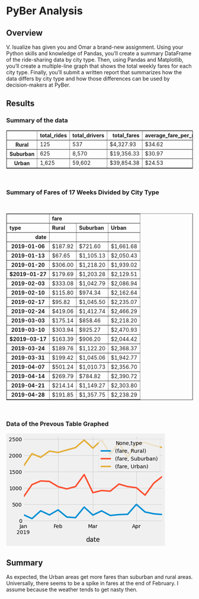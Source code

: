 # PyBer Analysis

## Overview
V. Isualize has given you and Omar a brand-new assignment. Using your Python skills and knowledge of Pandas, you’ll create a summary DataFrame of the ride-sharing data by city type. Then, using Pandas and Matplotlib, you’ll create a multiple-line graph that shows the total weekly fares for each city type. Finally, you’ll submit a written report that summarizes how the data differs by city type and how those differences can be used by decision-makers at PyBer.

## Results
### Summary of the data
<div>
<style scoped>
    .dataframe tbody tr th:only-of-type {
        vertical-align: middle;
    }

    .dataframe tbody tr th {
        vertical-align: top;
    }

    .dataframe thead th {
        text-align: right;
    }
</style>
<table border="1" class="dataframe">
  <thead>
    <tr style="text-align: right;">
      <th></th>
      <th>total_rides</th>
      <th>total_drivers</th>
      <th>total_fares</th>
      <th>average_fare_per_ride</th>
      <th>average_fare_per_driver</th>
    </tr>
  </thead>
  <tbody>
    <tr>
      <th>Rural</th>
      <td>125</td>
      <td>537</td>
      <td>$4,327.93</td>
      <td>$34.62</td>
      <td>$8.06</td>
    </tr>
    <tr>
      <th>Suburban</th>
      <td>625</td>
      <td>8,570</td>
      <td>$19,356.33</td>
      <td>$30.97</td>
      <td>$2.26</td>
    </tr>
    <tr>
      <th>Urban</th>
      <td>1,625</td>
      <td>59,602</td>
      <td>$39,854.38</td>
      <td>$24.53</td>
      <td>$0.67</td>
    </tr>
  </tbody>
</table>
</div>
<br>

### Summary of Fares of 17 Weeks Divided by City Type
<br>

<div>
<style scoped>
    .dataframe tbody tr th:only-of-type {
        vertical-align: middle;
    }

    .dataframe tbody tr th {
        vertical-align: top;
    }

    .dataframe thead tr th {
        text-align: left;
    }

    .dataframe thead tr:last-of-type th {
        text-align: right;
    }
</style>
<table border="1" class="dataframe">
  <thead>
    <tr>
      <th></th>
      <th colspan="3" halign="left">fare</th>
    </tr>
    <tr>
      <th>type</th>
      <th>Rural</th>
      <th>Suburban</th>
      <th>Urban</th>
    </tr>
    <tr>
      <th>date</th>
      <th></th>
      <th></th>
      <th></th>
    </tr>
  </thead>
  <tbody>
    <tr>
      <th>2019-01-06</th>
      <td>$187.92</td>
      <td>$721.60</td>
      <td>$1,661.68</td>
    </tr>
    <tr>
      <th>2019-01-13</th>
      <td>$67.65</td>
      <td>$1,105.13</td>
      <td>$2,050.43</td>
    </tr>
    <tr>
      <th>2019-01-20</th>
      <td>$306.00</td>
      <td>$1,218.20</td>
      <td>$1,939.02</td>
    </tr>
    <tr>
      <th>$2019-01-27</th>
      <td>$179.69</td>
      <td>$1,203.28</td>
      <td>$2,129.51</td>
    </tr>
    <tr>
      <th>2019-02-03</th>
      <td>$333.08</td>
      <td>$1,042.79</td>
      <td>$2,086.94</td>
    </tr>
    <tr>
      <th>2019-02-10</th>
      <td>$115.80</td>
      <td>$974.34</td>
      <td>$2,162.64</td>
    </tr>
    <tr>
      <th>2019-02-17</th>
      <td>$95.82</td>
      <td>$1,045.50</td>
      <td>$2,235.07</td>
    </tr>
    <tr>
      <th>2019-02-24</th>
      <td>$419.06</td>
      <td>$1,412.74</td>
      <td>$2,466.29</td>
    </tr>
    <tr>
      <th>2019-03-03</th>
      <td>$175.14</td>
      <td>$858.46</td>
      <td>$2,218.20</td>
    </tr>
    <tr>
      <th>2019-03-10</th>
      <td>$303.94</td>
      <td>$925.27</td>
      <td>$2,470.93</td>
    </tr>
    <tr>
      <th>$2019-03-17</th>
      <td>$163.39</td>
      <td>$906.20</td>
      <td>$2,044.42</td>
    </tr>
    <tr>
      <th>2019-03-24</th>
      <td>$189.76</td>
      <td>$1,122.20</td>
      <td>$2,368.37</td>
    </tr>
    <tr>
      <th>2019-03-31</th>
      <td>$199.42</td>
      <td>$1,045.06</td>
      <td>$1,942.77</td>
    </tr>
    <tr>
      <th>2019-04-07</th>
      <td>$501.24</td>
      <td>$1,010.73</td>
      <td>$2,356.70</td>
    </tr>
    <tr>
      <th>2019-04-14</th>
      <td>$269.79</td>
      <td>$784.82</td>
      <td>$2,390.72</td>
    </tr>
    <tr>
      <th>2019-04-21</th>
      <td>$214.14</td>
      <td>$1,149.27</td>
      <td>$2,303.80</td>
    </tr>
    <tr>
      <th>2019-04-28</th>
      <td>$191.85</td>
      <td>$1,357.75</td>
      <td>$2,238.29</td>
    </tr>
  </tbody>
</table>
</div>

<br>

### Data of the Prevous Table Graphed

![](assets/output_24_1.png)


## Summary
As expected, the Urban areas get more fares than suburban and rural areas. Universally, there seems to be a spike in fares at the end of February. I assume because the weather tends to get nasty then.
